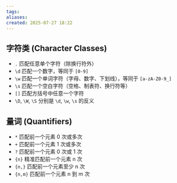```yaml
---
tags: 
aliases: 
created: 2025-07-27 18:22
---
```

## 字符类 (Character Classes)

* `.`  匹配任意单个字符（除换行符外）
* `\d` 匹配一个数字，等同于 `[0-9]`
* `\w` 匹配一个单词字符（字母、数字、下划线），等同于 `[a-zA-Z0-9_]`
* `\s` 匹配一个空白字符（空格、制表符、换行符等）
* `[]` 匹配方括号中任意一个字符
* `\D`, `\W`, `\S` 分别是 `\d`, `\w`, `\s` 的反义

## 量词 (Quantifiers)

* `*`   匹配前一个元素 0 次或多次
* `+`   匹配前一个元素 1 次或多次
* `?`   匹配前一个元素 0 次或 1 次
* `{n}` 精准匹配前一个元素 n 次
* `{n,}` 匹配前一个元素至少 n 次
* `{n,m}` 匹配前一个元素 n 到 m 次